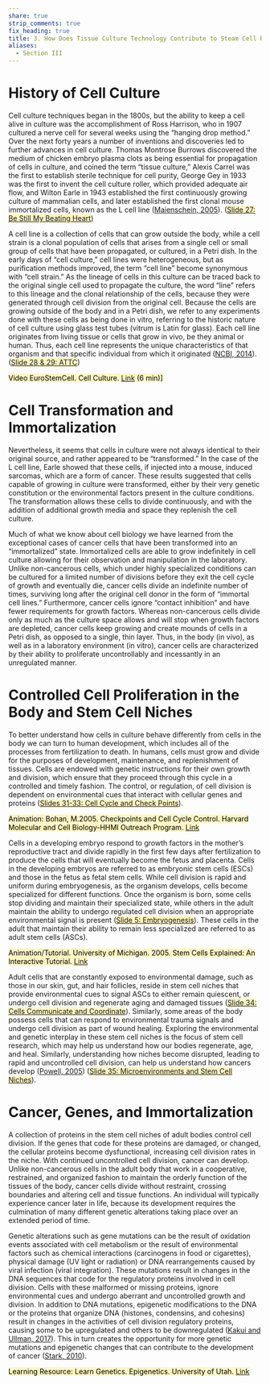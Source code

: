 ```yaml
---
share: true
strip_comments: true
fix_heading: true
title: 3. How Does Tissue Culture Technology Contribute to Steam Cell Research (SCR)?
aliases:
  - Section III
---
```


# History of Cell Culture

Cell culture techniques began in the 1800s, but the ability to keep a cell alive in culture was the accomplishment of Ross Harrison, who in 1907 cultured a nerve cell for several weeks using the “hanging drop method.” Over the next forty years a number of inventions and discoveries led to further advances in cell culture. Thomas Montrose Burrows discovered the medium of chicken embryo plasma clots as being essential for propagation of cells in culture, and coined the term “tissue culture,” Alexis Carrel was the first to establish sterile technique for cell purity, George Gey in 1933 was the first to invent the cell culture roller, which provided adequate air flow, and Wilton Earle in 1943 established the first continuously growing culture of mammalian cells, and later established the first clonal mouse immortalized cells, known as the L cell line ([Maienschein, 2005](http://www.amazon.com/Whose-View-Life-Embryos-Cloning/dp/0674017668)). (<mark style="background: #FFF3A3A6;">[Slide 27: Be Still My Beating Heart](http://stemcellcurriculum.org/slidesets.html)</mark>)

A cell line is a collection of cells that can grow outside the body, while a cell strain is a clonal population of cells that arises from a single cell or small group of cells that have been propagated, or cultured, in a Petri dish. In the early days of “cell culture,” cell lines were heterogeneous, but as purification methods improved, the term “cell line” become synonymous with “cell strain.” As the lineage of cells in this culture can be traced back to the original single cell used to propagate the culture, the word “line” refers to this lineage and the clonal relationship of the cells, because they were generated through cell division from the original cell. Because the cells are growing outside of the body and in a Petri dish, we refer to any experiments done with these cells as being done in vitro, referring to the historic nature of cell culture using glass test tubes (vitrum is Latin for glass). Each cell line originates from living tissue or cells that grow in vivo, be they animal or human. Thus, each cell line represents the unique characteristics of that organism and that specific individual from which it originated ([NCBI, 2014](http://pubmedcommonsblog.ncbi.nlm.nih.gov/2014/05/16/spotlight-on-amanda-capes-davis-setting-the-cell-line-record-straight/)). (<mark style="background: #FFF3A3A6;">[Slide 28 & 29: ATTC](http://stemcellcurriculum.org/slidesets.html)</mark>)

<mark style="background: #FFF3A3A6;">Video EuroStemCell. Cell Culture. [Link](http://www.eurostemcell.org/films) (6 min)]</mark>

# Cell Transformation and Immortalization

Nevertheless, it seems that cells in culture were not always identical to their original source, and rather appeared to be “transformed.” In the case of the L cell line, Earle showed that these cells, if injected into a mouse, induced sarcomas, which are a form of cancer. These results suggested that cells capable of growing in culture were transformed, either by their very genetic constitution or the environmental factors present in the culture conditions. The transformation allows these cells to divide continuously, and with the addition of additional growth media and space they replenish the cell culture.

Much of what we know about cell biology we have learned from the exceptional cases of cancer cells that have been transformed into an “immortalized” state. Immortalized cells are able to grow indefinitely in cell culture allowing for their observation and manipulation in the laboratory. Unlike non-cancerous cells, which under highly specialized conditions can be cultured for a limited number of divisions before they exit the cell cycle of growth and eventually die, cancer cells divide an indefinite number of times, surviving long after the original cell donor in the form of “immortal cell lines.” Furthermore, cancer cells ignore “contact inhibition” and have fewer requirements for growth factors. Whereas non-cancerous cells divide only as much as the culture space allows and will stop when growth factors are depleted, cancer cells keep growing and create mounds of cells in a Petri dish, as opposed to a single, thin layer. Thus, in the body (in vivo), as well as in a laboratory environment (in vitro), cancer cells are characterized by their ability to proliferate uncontrollably and incessantly in an unregulated manner.

# Controlled Cell Proliferation in the Body and Stem Cell Niches

To better understand how cells in culture behave differently from cells in the body we can turn to human development, which includes all of the processes from fertilization to death. In humans, cells must grow and divide for the purposes of development, maintenance, and replenishment of tissues. Cells are endowed with genetic instructions for their own growth and division, which ensure that they proceed through this cycle in a controlled and timely fashion. The control, or regulation, of cell division is dependent on environmental cues that interact with cellular genes and proteins (<mark style="background: #FFF3A3A6;">[Slides 31-33: Cell Cycle and Check Points](http://stemcellcurriculum.org/slidesets.html)</mark>).

<mark style="background: #FFF3A3A6;">Animation: Bohan, M.2005. Checkpoints and Cell Cycle Control. Harvard Molecular and Cell Biology-HHMI Outreach Program. [Link](https://lifesciencesoutreach.fas.harvard.edu/biology-cancer-animations)</mark>

Cells in a developing embryo respond to growth factors in the mother’s reproductive tract and divide rapidly in the first few days after fertilization to produce the cells that will eventually become the fetus and placenta. Cells in the developing embryos are referred to as embryonic stem cells (ESCs) and those in the fetus as fetal stem cells. While cell division is rapid and uniform during embryogenesis, as the organism develops, cells become specialized for different functions. Once the organism is born, some cells stop dividing and maintain their specialized state, while others in the adult maintain the ability to undergo regulated cell division when an appropriate environmental signal is present (<mark style="background: #FFF3A3A6;">[Slide 5: Embryogenesis](http://stemcellcurriculum.org/slidesets.html)</mark>). These cells in the adult that maintain their ability to remain less specialized are referred to as adult stem cells (ASCs).

<mark style="background: #FFF3A3A6;">Animation/Tutorial. University of Michigan. 2005. Stem Cells Explained: An Interactive Tutorial. [Link](http://www.stemcellresearch.umich.edu/overview/tutorial.html)</mark>

Adult cells that are constantly exposed to environmental damage, such as those in our skin, gut, and hair follicles, reside in stem cell niches that provide environmental cues to signal ASCs to either remain quiescent, or undergo cell division and regenerate aging and damaged tissues (<mark style="background: #FFF3A3A6;">[Slide 34: Cells Communicate and Coordinate](http://stemcellcurriculum.org/slidesets.html)</mark>). Similarly, some areas of the body possess cells that can respond to environmental trauma signals and undergo cell division as part of wound healing. Exploring the environmental and genetic interplay in these stem cell niches is the focus of stem cell research, which may help us understand how our bodies regenerate, age, and heal. Similarly, understanding how niches become disrupted, leading to rapid and uncontrolled cell division, can help us understand how cancers develop ([Powell, 2005](http://stemcellcurriculum.org/slidesets.html)) (<mark style="background: #FFF3A3A6;">[Slide 35: Microenvironments and Stem Cell Niches](http://stemcellcurriculum.org/slidesets.html)</mark>).


# Cancer, Genes, and Immortalization

A collection of proteins in the stem cell niches of adult bodies control cell division. If the genes that code for these proteins are damaged, or changed, the cellular proteins become dysfunctional, increasing cell division rates in the niche. With continued uncontrolled cell division, cancer can develop. Unlike non-cancerous cells in the adult body that work in a cooperative, restrained, and organized fashion to maintain the orderly function of the tissues of the body, cancer cells divide without restraint, crossing boundaries and altering cell and tissue functions. An individual will typically experience cancer later in life, because its development requires the culmination of many different genetic alterations taking place over an extended period of time.

Genetic alterations such as gene mutations can be the result of oxidation events associated with cell metabolism or the result of environmental factors such as chemical interactions (carcinogens in food or cigarettes), physical damage (UV light or radiation) or DNA rearrangements caused by viral infection (viral integration). These mutations result in changes in the DNA sequences that code for the regulatory proteins involved in cell division. Cells with these malformed or missing proteins, ignore environmental cues and undergo aberrant and uncontrolled growth and division. In addition to DNA mutations, epigenetic modifications to the DNA or the proteins that organize DNA (histones, condensins, and cohesins) result in changes in the activities of cell division regulatory proteins, causing some to be upregulated and others to be downregulated ([Kakui and Ullman, 2017](http://science.sciencemag.org/content/356/6344/1233.full)). This in turn creates the opportunity for more genetic mutations and epigenetic changes that can contribute to the development of cancer ([Stark, 2010](http://www.ncbi.nlm.nih.gov/pmc/articles/PMC2830163/)).

<mark style="background: #FFF3A3A6;">Learning Resource: Learn Genetics. Epigenetics. University of Utah. [Link](http://learn.genetics.utah.edu/content/epigenetics/)</mark>
